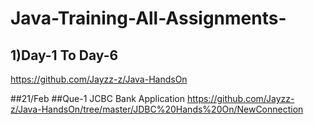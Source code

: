 # Java-Training-All-Assignments-




## 1)Day-1 To Day-6
https://github.com/Jayzz-z/Java-HandsOn



##21/Feb
##Que-1   JCBC Bank Application 
https://github.com/Jayzz-z/Java-HandsOn/tree/master/JDBC%20Hands%20On/NewConnection
